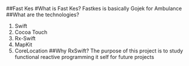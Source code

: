 ##Fast Kes
#What is Fast Kes?
Fastkes is basically Gojek for Ambulance
##What are the technologies?
1. Swift
2. Cocoa Touch
3. Rx-Swift
4. MapKit
5. CoreLocation
##Why RxSwift?
The purpose of this project is to study functional reactive programming it self for future projects
